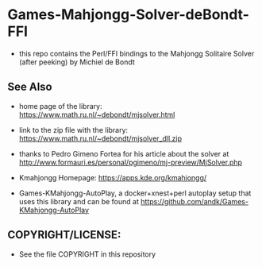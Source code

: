 # Games-Mahjongg-Solver-deBondt-FFI

  * this repo contains the Perl/FFI bindings to the Mahjongg Solitaire Solver (after peeking) by Michiel de Bondt

## See Also

  * home page of the library: https://www.math.ru.nl/~debondt/mjsolver.html

  * link to the zip file with the library: https://www.math.ru.nl/~debondt/mjsolver_dll.zip

  * thanks to Pedro Gimeno Fortea for his article about the solver at
    http://www.formauri.es/personal/pgimeno/mj-preview/MjSolver.php

  * Kmahjongg Homepage: https://apps.kde.org/kmahjongg/

  * Games-KMahjongg-AutoPlay, a docker+xnest+perl autoplay setup that uses this
    library and can be found at https://github.com/andk/Games-KMahjongg-AutoPlay

## COPYRIGHT/LICENSE:

  * See the file COPYRIGHT in this repository
